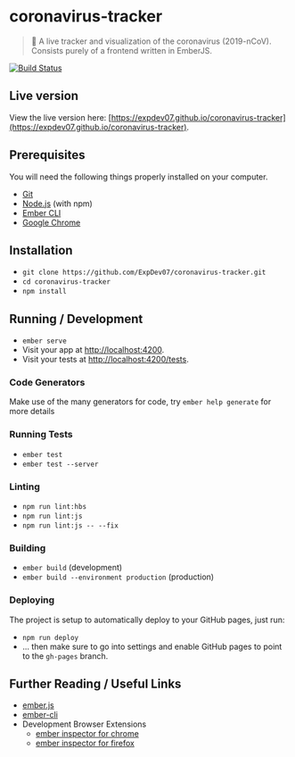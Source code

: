 # coronavirus-tracker

> 🦠 A live tracker and visualization of the coronavirus (2019-nCoV). Consists purely of a frontend written in EmberJS.

[![Build Status](https://travis-ci.com/ExpDev07/coronavirus-tracker.svg?branch=master)](https://travis-ci.com/ExpDev07/coronavirus-tracker)

## Live version
View the live version here: [https://expdev07.github.io/coronavirus-tracker](https://expdev07.github.io/coronavirus-tracker).

## Prerequisites

You will need the following things properly installed on your computer.

* [Git](https://git-scm.com/)
* [Node.js](https://nodejs.org/) (with npm)
* [Ember CLI](https://ember-cli.com/)
* [Google Chrome](https://google.com/chrome/)

## Installation

* `git clone https://github.com/ExpDev07/coronavirus-tracker.git`
* `cd coronavirus-tracker`
* `npm install`

## Running / Development

* `ember serve`
* Visit your app at [http://localhost:4200](http://localhost:4200).
* Visit your tests at [http://localhost:4200/tests](http://localhost:4200/tests).

### Code Generators

Make use of the many generators for code, try `ember help generate` for more details

### Running Tests

* `ember test`
* `ember test --server`

### Linting

* `npm run lint:hbs`
* `npm run lint:js`
* `npm run lint:js -- --fix`

### Building

* `ember build` (development)
* `ember build --environment production` (production)

### Deploying

The project is setup to automatically deploy to your GitHub pages, just run:
* `npm run deploy`
* ... then make sure to go into settings and enable GitHub pages to point to the `gh-pages` branch.

## Further Reading / Useful Links

* [ember.js](https://emberjs.com/)
* [ember-cli](https://ember-cli.com/)
* Development Browser Extensions
  * [ember inspector for chrome](https://chrome.google.com/webstore/detail/ember-inspector/bmdblncegkenkacieihfhpjfppoconhi)
  * [ember inspector for firefox](https://addons.mozilla.org/en-US/firefox/addon/ember-inspector/)
